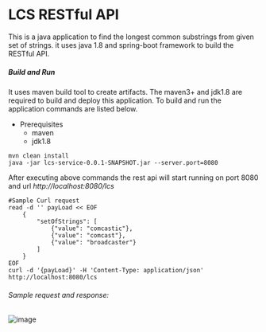 # LCS RESTful API
This is a java application to find the longest common substrings from given set of strings. it uses java 1.8 and spring-boot framework to build the RESTful API.

##### Build and Run
It uses maven build tool to create artifacts. The maven3+ and jdk1.8 are required to build and deploy this application. To build and run the application commands are listed below.

* Prerequisites
  * maven
  * jdk1.8
  
```
mvn clean install
java -jar lcs-service-0.0.1-SNAPSHOT.jar --server.port=8080
```
After executing above commands the rest api will start running on port 8080 and url *http://localhost:8080/lcs*
```
#Sample Curl request
read -d '' payLoad << EOF
	{
        "setOfStrings": [
            {"value": "comcastic"},
            {"value": "comcast"},
            {"value": "broadcaster"}
        ]
    }
EOF
curl -d '{payLoad}' -H 'Content-Type: application/json' http://localhost:8080/lcs
```

###### Sample request and response:
![image](https://user-images.githubusercontent.com/50758711/130099414-ee9e2ca8-c196-4225-852b-3b4986f5c520.png)








